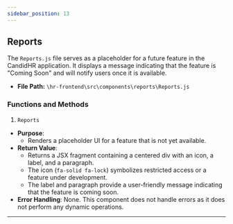 ```yaml
---
sidebar_position: 13
---
```


## Reports

The `Reports.js` file serves as a placeholder for a future feature in the CandidHR application. It displays a message indicating that the feature is "Coming Soon" and will notify users once it is available.

- **File Path:** `\hr-frontend\src\components\reports\Reports.js`

### Functions and Methods

1. `Reports`
- **Purpose**:
    - Renders a placeholder UI for a feature that is not yet available.
- **Return Value**: 
  - Returns a JSX fragment containing a centered div with an icon, a label, and a paragraph.
  - The icon (`fa-solid fa-lock`) symbolizes restricted access or a feature under development.
  - The label and paragraph provide a user-friendly message indicating that the feature is coming soon.
- **Error Handling**: None. This component does not handle errors as it does not perform any dynamic operations.

---